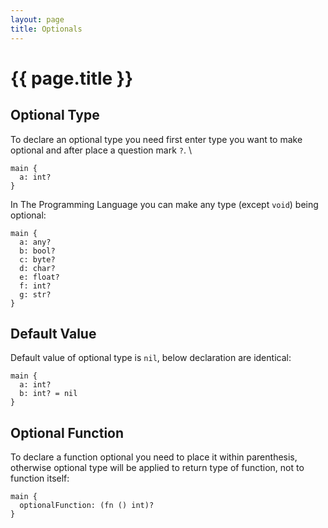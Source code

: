 ```yaml
---
layout: page
title: Optionals
---
```


# {{ page.title }}

## Optional Type
To declare an optional type you need first enter type you want to make optional
and after place a question mark `?`. \

```the
main {
  a: int?
}
```

In The Programming Language you can make any type (except `void`) being optional:

```the
main {
  a: any?
  b: bool?
  c: byte?
  d: char?
  e: float?
  f: int?
  g: str?
}
```

## Default Value
Default value of optional type is `nil`, below declaration are identical:

```the
main {
  a: int?
  b: int? = nil
}
```

## Optional Function
To declare a function optional you need to place it within parenthesis,
otherwise optional type will be applied to return type of function, not to
function itself:

```the
main {
  optionalFunction: (fn () int)?
}
```
